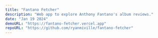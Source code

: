 ```yaml
---
title: "Fantano Fetcher"
description: "Web app to explore Anthony Fantano's album reviews."
date: "Jan 19 2024"
demoURL: "https://fantano-fetcher.vercel.app"
repoURL: "https://github.com/ryanmiville/fantano-fetcher"
---
```

